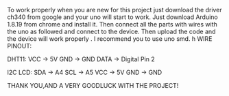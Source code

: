 To work properly when you are new for this project just download the driver ch340 from google and your uno will start to work.
Just download Arduino 1.8.19 from chrome and  install it.
Then connect all the parts with wires with the uno as followed and connect to the device. Then upload the code and the device will work properly . I recommend you to use uno smd. 
h
WIRE PINOUT:

DHT11:
VCC -> 5V
GND -> GND
DATA -> Digital Pin 2

I2C LCD:
SDA -> A4
SCL -> A5
VCC -> 5V
GND -> GND

THANK YOU,AND A  VERY GOODLUCK WITH THE PROJECT!
